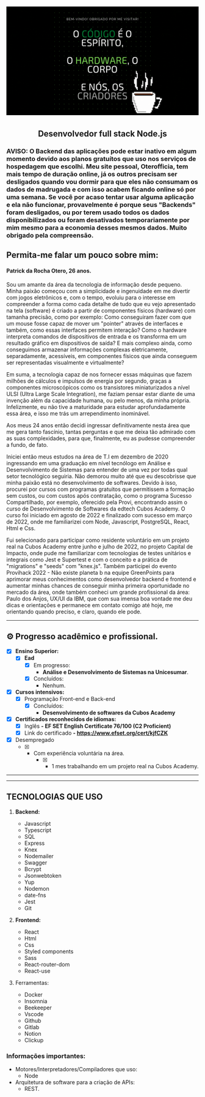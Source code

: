 
</p>
<h1 align="center">
    <img alt="Patrick da Rocha Otero" title="#Patrick da Rocha Otero" src="/resources/Header.gif"/>
</h1>

<h2 align="center"> 
  Desenvolvedor full stack Node.js
</h2>

### AVISO: O Backend das aplicações pode estar inativo em algum momento devido aos planos gratuítos que uso nos serviços de hospedagem que escolhi. Meu site pessoal, Oterofficia, tem mais tempo de duração online, já os outros precisam ser desligados quando vou dormir para que eles não consumam os dados de madrugada e com isso acabem ficando online só por uma semana. Se você por acaso tentar usar alguma aplicação e ela não funcionar, provavelmente é porque seus "Backends" foram desligados, ou por terem usado todos os dados disponibilizados ou foram desativados temporariamente por mim mesmo para a economia desses mesmos dados. Muito obrigado pela compreensão.

 ## Permita-me falar um pouco sobre mim:

<h4>Patrick da Rocha Otero, 26 anos.</h4>

Sou um amante da área da tecnologia de informação desde pequeno. Minha paixão começou com a simplicidade e ingenuidade em me divertir com jogos eletrônicos e, com o tempo, evoluiu para o interesse em compreender a forma como cada detalhe de tudo que eu vejo apresentado na tela (software) é criado a partir de componentes físicos (hardware) com tamanha precisão, como por exemplo: Como conseguiram fazer com que um mouse fosse capaz de mover um "pointer" através de interfaces e também, como essas interfaces permitem interação? Como o hardware interpreta comandos de dispositivos de entrada e os transforma em um resultado gráfico em dispositivos de saída? E mais complexo ainda, como conseguimos armazenar informações complexas eletricamente, separadamente, acessíveis, em componentes físicos que ainda conseguem ser representadas visualmente e virtualmente?

Em suma, a tecnologia capaz de nos fornecer essas máquinas que fazem milhões de cálculos e impulsos de energia por segundo, graças a componentes microscópicos como os transistores miniaturizados a nível ULSI (Ultra Large Scale Integration), me faziam pensar estar diante de uma invenção além da capacidade humana, ou pelo menos, da minha própria. Infelizmente, eu não tive a maturidade para estudar aprofundadamente essa área, e isso me trás um arrependimento inominável.

Aos meus 24 anos então decidi ingressar definitivamente nesta área que me gera tanto fascínio, tantas perguntas e que me deixa tão admirado com as suas complexidades, para que, finalmente, eu as pudesse compreender a fundo, de fato. 

Iniciei então meus estudos na área de T.I em dezembro de 2020 ingressando em uma graduação em nível tecnólogo em Análise e Desenvolvimento de Sistemas para entender de uma vez por todas qual setor tecnológico seguiria. Não demorou muito até que eu descobrisse que minha paixão está no desenvolvimento de softwares. Devido à isso, procurei por cursos com programas gratuitos que permitissem a formação sem custos, ou com custos após contratação, como o programa Sucesso Compartilhado, por exemplo, oferecido pela Provi, encontrando assim o curso de Desenvolvimento de Softwares da edtech Cubos Academy. O curso foi iniciado em agosto de 2022 e finalizado com sucesso em março de 2022, onde me familiarizei com Node, Javascript, PostgreSQL, React, Html e Css.

Fui selecionado para participar como residente voluntário em um projeto real na Cubos Academy entre junho e julho de 2022, no projeto Capital de Impacto, onde pude me familiarizar com tecnologias de testes unitários e integrais como Jest e Supertest e com o conceito e a prática de "migrations" e "seeds" com "knex.js". Também participei do evento Provihack 2022 - Não existe planeta b na equipe GreenPoints para aprimorar meus conhecimentos como desenvolvedor backend e frontend e aumentar minhas chances de conseguir minha primeira oportunidade no mercado da área, onde também conheci um grande profissional da área: Paulo dos Anjos, UX/UI da IBM, que com sua imensa boa vontade me deu dicas e orientações e permanece em contato comigo até hoje, me orientando quando preciso, e claro, quando ele pode.

---



## ⚙️ Progresso acadêmico e profissional.

  - [x] <strong>Ensino Superior:</strong>
      - [x] <strong>Ead</strong>
           - [x] Em progresso:
               - <strong> Análise e Desenvolvimento de Sistemas na Unicesumar</strong>.
           - [x] Concluídos:
                - Nenhum.
                

 - [x] <strong>Cursos intensivos:</strong>
      - [x] Programação Front-end e Back-end
          - [x] Concluídos: 
               - <strong>Desenvolvimento de softwares da Cubos Academy</strong>

 - [x] <strong>Certificados reconhecidos de idiomas:</strong>
      - [x] Inglês
                <strong>- EF SET English Certificate 76/100 (C2 Proficient)</strong>
      - [x] Link do certificado
                <strong>- https://www.efset.org/cert/kjfCZK</strong>

 - [x] Desempregado
    - [x] - Com experiência voluntária na área.
        - [x] - 1 mes trabalhando em um projeto real na Cubos Academy.
---

---

## TECNOLOGIAS QUE USO

1. <strong>Backend:</strong>
    - Javascript
    - Typescript
    - SQL
    - Express
    - Knex
    - Nodemailer
    - Swagger
    - Bcrypt
    - Jsonwebtoken
    - Yup
    - Nodemon
    - date-fns
    - Jest
    - Git

2. <strong>Frontend:</strong>
    - React
    - Html
    - Css
    - Styled components
    - Sass
    - React-router-dom
    - React-use

3. Ferramentas:
    - Docker
    - Insomnia
    - Beekeeper
    - Vscode
    - Github
    - Gitlab
    - Notion
    - Clickup

### Informações importantes:
  - Motores/Interpretadores/Compiladores que uso: 
    - Node
  - Arquitetura de software para a criação de APIs: 
    - REST.
